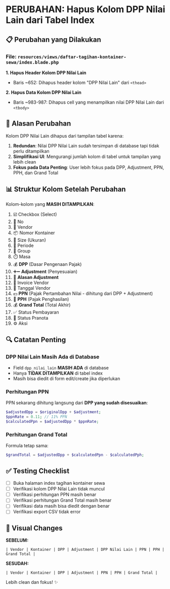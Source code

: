 # PERUBAHAN: Hapus Kolom DPP Nilai Lain dari Tabel Index

## 📋 Perubahan yang Dilakukan

### File: `resources/views/daftar-tagihan-kontainer-sewa/index.blade.php`

**1. Hapus Header Kolom DPP Nilai Lain**
- Baris ~652: Dihapus header kolom "DPP Nilai Lain" dari `<thead>`

**2. Hapus Data Kolom DPP Nilai Lain**
- Baris ~983-987: Dihapus cell yang menampilkan nilai DPP Nilai Lain dari `<tbody>`

## 🎯 Alasan Perubahan

Kolom DPP Nilai Lain dihapus dari tampilan tabel karena:
1. **Redundan**: Nilai DPP Nilai Lain sudah tersimpan di database tapi tidak perlu ditampilkan
2. **Simplifikasi UI**: Mengurangi jumlah kolom di tabel untuk tampilan yang lebih clean
3. **Fokus pada Data Penting**: User lebih fokus pada DPP, Adjustment, PPN, PPH, dan Grand Total

## 📊 Struktur Kolom Setelah Perubahan

Kolom-kolom yang **MASIH DITAMPILKAN**:
1. ☑️ Checkbox (Select)
2. 🔢 No
3. 🏢 Vendor
4. 📦 Nomor Kontainer
5. 📏 Size (Ukuran)
6. 📅 Periode
7. 👥 Group
8. ⏱️ Masa
9. 💰 **DPP** (Dasar Pengenaan Pajak)
10. ➕➖ **Adjustment** (Penyesuaian)
11. 📝 **Alasan Adjustment**
12. 🧾 Invoice Vendor
13. 📆 Tanggal Vendor
14. 💵 **PPN** (Pajak Pertambahan Nilai - dihitung dari DPP + Adjustment)
15. 💸 **PPH** (Pajak Penghasilan)
16. 💰 **Grand Total** (Total Akhir)
17. ✅ Status Pembayaran
18. 📄 Status Pranota
19. ⚙️ Aksi

## 🔍 Catatan Penting

### DPP Nilai Lain Masih Ada di Database
- Field `dpp_nilai_lain` **MASIH ADA** di database
- Hanya **TIDAK DITAMPILKAN** di tabel index
- Masih bisa diedit di form edit/create jika diperlukan

### Perhitungan PPN
PPN sekarang dihitung langsung dari **DPP yang sudah disesuaikan**:
```php
$adjustedDpp = $originalDpp + $adjustment;
$ppnRate = 0.11; // 11% PPN
$calculatedPpn = $adjustedDpp * $ppnRate;
```

### Perhitungan Grand Total
Formula tetap sama:
```php
$grandTotal = $adjustedDpp + $calculatedPpn - $calculatedPph;
```

## ✅ Testing Checklist

- [ ] Buka halaman index tagihan kontainer sewa
- [ ] Verifikasi kolom DPP Nilai Lain tidak muncul
- [ ] Verifikasi perhitungan PPN masih benar
- [ ] Verifikasi perhitungan Grand Total masih benar
- [ ] Verifikasi data masih bisa diedit dengan benar
- [ ] Verifikasi export CSV tidak error

## 🎨 Visual Changes

**SEBELUM:**
```
| Vendor | Kontainer | DPP | Adjustment | DPP Nilai Lain | PPN | PPH | Grand Total |
```

**SESUDAH:**
```
| Vendor | Kontainer | DPP | Adjustment | PPN | PPH | Grand Total |
```

Lebih clean dan fokus! ✨
